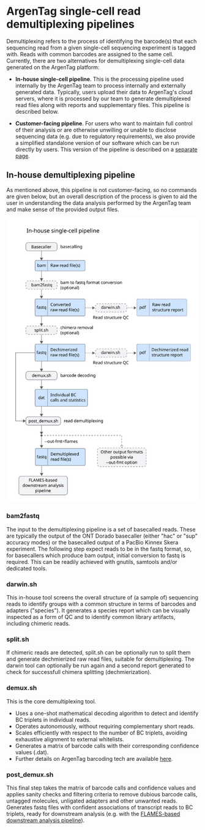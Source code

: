 # ArgenTag single-cell read demultiplexing pipelines

Demultiplexing refers to the process of identifying the barcode(s) that each sequencing read from a given single-cell sequencing experiment is tagged with. Reads with common barcodes are assigned to the same cell. Currently, there are two alternatives for demultiplexing single-cell data generated on the ArgenTag platform:

+ **In-house single-cell pipeline**. This is the processing pipeline used internally by the ArgenTag team to process internally and externally generated data. Typically, users upload their data to ArgenTag's cloud servers, where it is processed by our team to generate demultiplexed read files along with reports and supplementary files. This pipeline is described below.

+ **Customer-facing pipeline**. For users who want to maintain full control of their analysis or are otherwise unwilling or unable to disclose sequencing data (e.g. due to regulatory requirements), we also provide a simplified standalone version of our software which can be run directly by users. This version of the pipeline is described on a [separate page](../README.md).

## In-house demultiplexing pipeline

As mentioned above, this pipeline is not customer-facing, so no commands are given below, but an overall description of the process is given to aid the user in understanding the data analysis performed by the ArgenTag team and make sense of the provided output files.

![In-house demultiplexing pipeline overview](img/in-house.png)
### bam2fastq

The input to the demultiplexing pipeline is a set of basecalled reads. These are typically the output of the ONT Dorado basecaller (either "hac" or "sup" accuracy modes) or the basecalled output of a PacBio Kinnex Skera experiment.
The following step expect reads to be in the fastq format, so, for basecallers which produce bam output, initial conversion to fastq is required. This can be readily achieved with gnutils, samtools and/or dedicated tools.

### darwin.sh

This in-house tool screens the overall structure of (a sample of) sequencing reads to identify groups with a common structure in terms of barcodes and adapters ("species").
It generates a species report which can be visually inspected as a form of QC and to identify common library artifacts, including chimeric reads.

### split.sh

If chimeric reads are detected, split.sh can be optionally run to split them and generate dechmierized raw read files, suitable for demultiplexing.
The darwin tool can optionally be run again and a second report generated to check for successfull chimera splitting (dechmierization).

### demux.sh

This is the core demultiplexing tool.
* Uses a one-shot mathematical decoding algorithm to detect and identify BC triplets in individual reads.
* Operates autonomously, without requiring complementary short reads.
* Scales efficiently with respect to the number of BC triplets, avoiding exhaustive alignment to external whitelists.
* Generates a matrix of barcode calls with their corresponding confidence values (.dat).
* Further details on ArgenTag barcoding tech are available [here](https://pubmed.ncbi.nlm.nih.gov/27259539/).

### post\_demux.sh

This final step takes the matrix of barcode calls and confidence values and applies sanity checks and filtering criteria to remove dubious barcode calls, untagged molecules, unligated adapters and other unwanted reads. Generates fastq files with confident associations of transcript reads to BC triplets, ready for downstream analysis (e.g. with the [FLAMES-based downstream analysis pipeline](../README.md#ont-data-and-flames-based-downstream-analysis-pipeline)).

